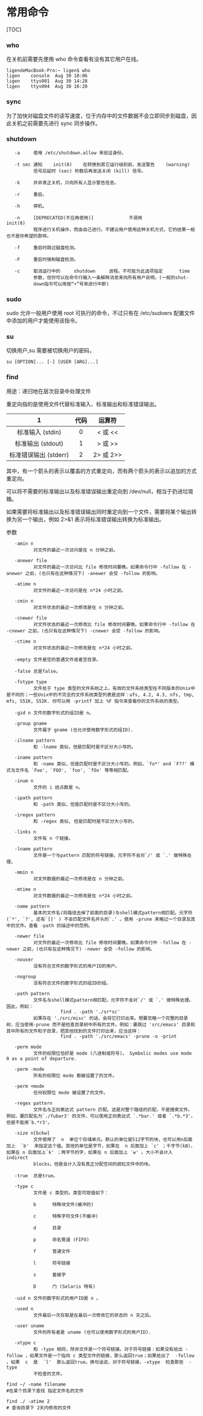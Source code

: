 # 常用命令

[TOC]



### who 

在关机前需要先使用 who 命令查看有没有其它用户在线。

```shell
ligendeMacBook-Pro:~ ligen$ who
ligen    console  Aug 30 10:06
ligen    ttys001  Aug 30 14:28
ligen    ttys004  Aug 30 16:20
```



### sync

为了加快对磁盘文件的读写速度，位于内存中的文件数据不会立即同步到磁盘，因此关机之前需要先进行 sync 同步操作。



### shutdown

       -a     使用 /etc/shutdown.allow 来验证身份。
    
       -t sec 通知    init(8)    在转换到其它运行级别前，发送警告    (warning)
              信号后延时 (sec) 秒数后再发送关闭 (kill) 信号。
    
       -k     并非真正关机，只向所有人显示警告信息。
    
       -r     重启。
    
       -h     停机。
    
       -n     [DEPRECATED(不应再使用)]             不调用              init(8)
              程序进行关机操作，而由自己进行。不建议用户使用这种关机方式，它的结果一般也不是你希望的那样。
    
       -f     重启时跳过磁盘检测。
    
       -F     重启时强制磁盘检测。
    
       -c     取消运行中的     shutdown     进程。不可能为此选项指定      time
              参数，但你可以在命令行输入一条解释消息来向所有用户说明。(一般的shut‐
              down指令可以用按“+”号来进行中断)



### sudo 

sudo 允许一般用户使用 root 可执行的命令，不过只有在 /etc/sudoers 配置文件中添加的用户才能使用该指令。



### su

切换用户,su 需要被切换用户的密码，

```
su [OPTION]... [-] [USER [ARG]...]
```



### find

用途：递归地在层次目录中处理文件

重定向指的是使用文件代替标准输入、标准输出和标准错误输出。

|           1           | 代码 |  运算符   |
| :-------------------: | :--: | :-------: |
|   标准输入 (stdin)    |  0   |  < 或 <<  |
|   标准输出 (stdout)   |  1   |  > 或 >>  |
| 标准错误输出 (stderr) |  2   | 2> 或 2>> |

其中，有一个箭头的表示以覆盖的方式重定向，而有两个箭头的表示以追加的方式重定向。

可以将不需要的标准输出以及标准错误输出重定向到 /dev/null，相当于扔进垃圾箱。

如果需要将标准输出以及标准错误输出同时重定向到一个文件，需要将某个输出转换为另一个输出，例如 2>&1 表示将标准错误输出转换为标准输出。

参数

       -amin n
              对文件的最近一次访问是在 n 分钟之前。
    
       -anewer file
              对文件的最近一次访问比 file 修改时间要晚。如果命令行中 -follow 在 -anewer 之前，(也只有在这种情况下) -anewer 会受 -follow 的影响。
    
       -atime n
              对文件的最近一次访问是在 n*24 小时之前。
    
       -cmin n
              对文件状态的最近一次修改是在 n 分钟之前。
    
       -cnewer file
              对文件状态的最近一次修改比 file 修改时间要晚。如果命令行中 -follow 在 -cnewer 之前，(也只有在这种情况下) -cnewer 会受 -follow 的影响。
    
       -ctime n
              对文件状态的最近一次修改是在 n*24 小时之前。
    
       -empty 文件是空的普通文件或者空目录。
    
       -false 总是false。
    
       -fstype type
              文件处于 type 类型的文件系统之上。有效的文件系统类型在不同版本的Unix中是不同的；一些Unix中的不完全的文件系统类型列表是这样：ufs, 4.2, 4.3, nfs, tmp, mfs, S51K, S52K. 你可以用 -printf 加上 %F 指令来查看你的文件系统的类型。
    
       -gid n 文件的数字形式的组ID是 n。
    
       -group gname
              文件属于 gname (也允许使用数字形式的组ID).
    
       -ilname pattern
              和 -lname 类似，但是匹配时是不区分大小写的。
    
       -iname pattern
              和 -name 类似，但是匹配时是不区分大小写的。例如，`fo*' and `F??' 模式与文件名 `Foo', `FOO', `foo', `fOo' 等等相匹配。
    
       -inum n
              文件的 i 结点数是 n。
    
       -ipath pattern
              和 -path 类似，但是匹配时是不区分大小写的。
    
       -iregex pattern
              和 -regex 类似, 但是匹配时是不区分大小写的。
    
       -links n
              文件有 n 个链接。
    
       -lname pattern
              文件是一个与pattern 匹配的符号链接。元字符不会对`/' 或 `.' 做特殊处理。
    
       -mmin n
              对文件数据的最近一次修改是在 n 分钟之前。
    
       -mtime n
              对文件数据的最近一次修改是在 n*24 小时之前。
    
       -name pattern
              基本的文件名(将路径去掉了前面的目录)与shell模式pattern相匹配。元字符(`*', `?', 还有`[]' ) 不会匹配文件名开头的`.' 。使用 -prune 来略过一个目录及其中的文件。查看 -path 的描述中的范例。
    
       -newer file
              对文件的最近一次修改比 file 修改时间要晚。如果命令行中 -follow 在 -newer 之前，(也只有在这种情况下) -newer 会受 -follow 的影响。
    
       -nouser
              没有符合文件的数字形式的用户ID的用户。
    
       -nogroup
              没有符合文件的数字形式的组ID的组。
    
       -path pattern
              文件名与shell模式pattern相匹配。元字符不会对`/' 或 `.' 做特殊处理。因此，例如：
                        find . -path './sr*sc'
              如果存在 './src/misc' 的话，会将它打印出来。想要忽略一个完整的目录树，应当使用-prune 而不是检查目录树中所有的文件。例如：要跳过 'src/emacs' 目录和其中所有的文件和子目录，把其他找到的文件打印出来，应当这样：
                        find . -path './src/emacs' -prune -o -print
    
       -perm mode
              文件的权限位恰好是 mode (八进制或符号)。 Symbolic modes use mode 0 as a point of departure.
    
       -perm -mode
              所有的权限位 mode 都被设置了的文件。
    
       -perm +mode
              任何权限位 mode 被设置了的文件。
    
       -regex pattern
              文件名与正则表达式 pattern 匹配。这是对整个路径的匹配，不是搜索文件。例如，要匹配名为`./fubar3' 的文件，可以使用正则表达式 `.*bar.' 或者 `.*b.*3'，但是不能用`b.*r3'。
    
       -size n[bckw]
              文件使用了  n  单位个存储单元。默认的单位是512字节的块，也可以用n后面加上  `b'  来指定这个值。其他的单位是字节，如果在  n 后面加上 `c' ；千字节(kB)，如果在 n 后面加上`k' ；两字节的字，如果在 n 后面加上 `w' 。大小不会计入 indirect
              blocks，但是会计入没有真正分配空间的疏松文件中的块。
    
       -true  总是true。
    
       -type c
              文件是 c 类型的。类型可取值如下：
    
              b      特殊块文件(缓冲的)
    
              c      特殊字符文件(不缓冲)
    
              d      目录
    
              p      命名管道 (FIFO)
    
              f      普通文件
    
              l      符号链接
    
              s      套接字
    
              D      门 (Solaris 特有)
    
       -uid n 文件的数字形式的用户ID是 n 。
    
       -used n
              文件最后一次存取是在最后一次修改它的状态的 n 天之后。
    
       -user uname
              文件的所有者是 uname (也可以使用数字形式的用户ID).
    
       -xtype c
              和 -type 相同，除非文件是一个符号链接。对于符号链接：如果没有给出 -follow ，如果文件是一个指向 c 类型文件的链接，那么返回true；如果给出了  -follow  ，如果  c  是  `l'  那么返回true。换句话说，对于符号链接，-xtype  检查那些  -type
              不检查的文件。



```
find ~/ -name filename
#在某个目录下查找 指定文件名的文件
```

```shell
find ./ -atime 2
# 查询目录下 2天内修改的文件
```

